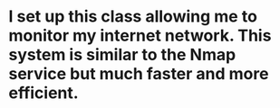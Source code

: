 # I set up this class allowing me to monitor my internet network. This system is similar to the Nmap service but much faster and more efficient.
